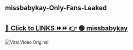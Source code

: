 
 ## missbabykay-Only-Fans-Leaked

# <h2><a href="https://clipsfans.com/missbabykay&ref=git">🔗 Click to LINKS ⏩⏩ 👉 🟢 missbabykay </a></h2>

<a href="https://clipsfans.com/missbabykay&ref=git" rel="nofollow" data-target="animated-image.originalLink"><img src="https://i.ibb.co.com/xMMVF88/686577567.gif" alt="Viral Video Original" style="max-width: 100%; display: inline-block;" data-target="animated-image.originalImage"></a>
